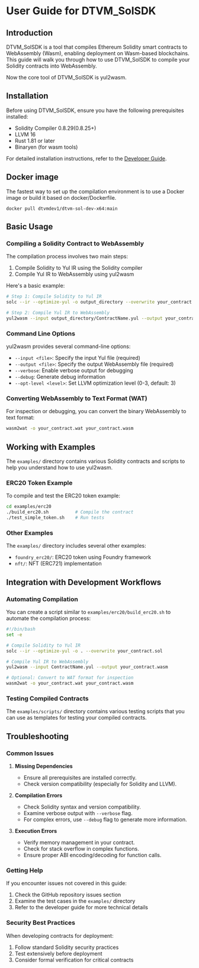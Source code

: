 # User Guide for DTVM_SolSDK

## Introduction

DTVM_SolSDK is a tool that compiles Ethereum Solidity smart contracts to WebAssembly (Wasm), enabling deployment on  Wasm-based blockchains. This guide will walk you through how to use DTVM_SolSDK to compile your Solidity contracts into WebAssembly.

Now the core tool of DTVM_SolSDK is yul2wasm.

## Installation

Before using DTVM_SolSDK, ensure you have the following prerequisites installed:

- Solidity Compiler 0.8.29(0.8.25+)
- LLVM 16
- Rust 1.81 or later
- Binaryen (for wasm tools)

For detailed installation instructions, refer to the [Developer Guide](developer-guide.md).

## Docker image

The fastest way to set up the compilation environment is to use a Docker image or build it based on docker/Dockerfile.

```
docker pull dtvmdev1/dtvm-sol-dev-x64:main
```

## Basic Usage

### Compiling a Solidity Contract to WebAssembly

The compilation process involves two main steps:

1. Compile Solidity to Yul IR using the Solidity compiler
2. Compile Yul IR to WebAssembly using yul2wasm

Here's a basic example:

```sh
# Step 1: Compile Solidity to Yul IR
solc --ir --optimize-yul -o output_directory --overwrite your_contract.sol

# Step 2: Compile Yul IR to WebAssembly
yul2wasm --input output_directory/ContractName.yul --output your_contract.wasm
```

### Command Line Options

yul2wasm provides several command-line options:

- `--input <file>`: Specify the input Yul file (required)
- `--output <file>`: Specify the output WebAssembly file (required)
- `--verbose`: Enable verbose output for debugging
- `--debug`: Generate debug information
- `--opt-level <level>`: Set LLVM optimization level (0-3, default: 3)

### Converting WebAssembly to Text Format (WAT)

For inspection or debugging, you can convert the binary WebAssembly to text format:

```sh
wasm2wat -o your_contract.wat your_contract.wasm
```

## Working with Examples

The `examples/` directory contains various Solidity contracts and scripts to help you understand how to use yul2wasm.

### ERC20 Token Example

To compile and test the ERC20 token example:

```sh
cd examples/erc20
./build_erc20.sh          # Compile the contract
./test_simple_token.sh    # Run tests
```

### Other Examples

The `examples/` directory includes several other examples:

- `foundry_erc20/`: ERC20 token using Foundry framework
- `nft/`: NFT (ERC721) implementation

## Integration with Development Workflows

### Automating Compilation

You can create a script similar to `examples/erc20/build_erc20.sh` to automate the compilation process:

```sh
#!/bin/bash
set -e

# Compile Solidity to Yul IR
solc --ir --optimize-yul -o . --overwrite your_contract.sol

# Compile Yul IR to WebAssembly
yul2wasm --input ContractName.yul --output your_contract.wasm

# Optional: Convert to WAT format for inspection
wasm2wat -o your_contract.wat your_contract.wasm
```

### Testing Compiled Contracts

The `examples/scripts/` directory contains various testing scripts that you can use as templates for testing your compiled contracts.

## Troubleshooting

### Common Issues

1. **Missing Dependencies**
   - Ensure all prerequisites are installed correctly.
   - Check version compatibility (especially for Solidity and LLVM).

2. **Compilation Errors**
   - Check Solidity syntax and version compatibility.
   - Examine verbose output with `--verbose` flag.
   - For complex errors, use `--debug` flag to generate more information.

3. **Execution Errors**
   - Verify memory management in your contract.
   - Check for stack overflow in complex functions.
   - Ensure proper ABI encoding/decoding for function calls.

### Getting Help

If you encounter issues not covered in this guide:

1. Check the GitHub repository issues section
2. Examine the test cases in the `examples/` directory
3. Refer to the developer guide for more technical details

### Security Best Practices

When developing contracts for deployment:

1. Follow standard Solidity security practices
2. Test extensively before deployment
3. Consider formal verification for critical contracts

